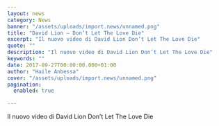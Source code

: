 ```yaml
---
layout: news
category: News
banner: "/assets/uploads/import.news/unnamed.png"
title: "David Lion – Don’t Let The Love Die"
excerpt: "Il nuovo video di David Lion Don’t Let The Love Die"
quote: ""
description: "Il nuovo video di David Lion Don’t Let The Love Die"
keywords: ""
date: 2017-09-27T00:00:00.000+01:00
author: "Haile Anbessa"
cover: "/assets/uploads/import.news/unnamed.png"
pagination:
  enabled: true

---
```


Il nuovo video di David Lion Don’t Let The Love Die